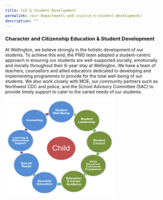 ```yaml
---
title: CCE & Student Development
permalink: /our-departments-and-cca/cce-n-student-development/
description: ""
---
```

### Character and Citizenship Education &amp; Student Development

At Wellington, we believe strongly in the holistic development of our students. To achieve this end, the PWD team adopted a student-centric approach in ensuring our students are well-supported socially, emotionally and morally throughout their 6-year stay at Wellington. We have a team of teachers, counsellors and allied educators dedicated to developing and implementing programmes to provide for the total well-being of our students. We also work closely with MOE, our community partners such as Northwest CDC and police, and the School Advisory Committee (SAC) to provide timely support to cater to the varied needs of our students. 

<img src="/images/pwb1.png" style="width:70%">